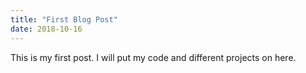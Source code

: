 ```yaml
---
title: "First Blog Post"
date: 2018-10-16
---
```

This is my first post. I will put my code and different projects on here.
